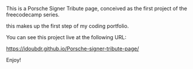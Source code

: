 This is a Porsche Signer Tribute page, conceived as the first project of the freecodecamp series.

this makes up the first step of my coding portfolio.

You can see this project live at the following URL:

https://idoubdr.github.io/Porsche-signer-tribute-page/

Enjoy!  